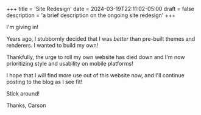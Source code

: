 +++
title = 'Site Redesign'
date = 2024-03-19T22:11:02-05:00
draft = false
description = 'a brief description on the ongoing site redesign'
+++

I'm giving in! 

Years ago, I stubbornly decided that I was *better* than pre-built themes and renderers. I wanted to build my own! 

Thankfully, the urge to roll my own website has died down and I'm now prioritizing style and usability on mobile platforms!

I hope that I will find more use out of this website now, and I'll continue posting to the blog as I see fit! 

Stick around!

Thanks,
Carson